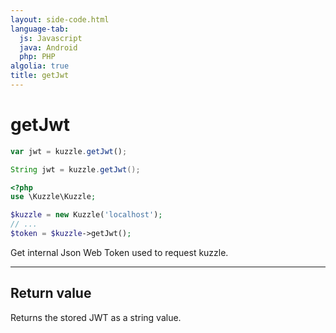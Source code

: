 ```yaml
---
layout: side-code.html
language-tab:
  js: Javascript
  java: Android
  php: PHP
algolia: true
title: getJwt
---
```


# getJwt

```js
var jwt = kuzzle.getJwt();
```

```java
String jwt = kuzzle.getJwt();
```

```php
<?php
use \Kuzzle\Kuzzle;

$kuzzle = new Kuzzle('localhost');
// ...
$token = $kuzzle->getJwt();
```

Get internal Json Web Token used to request kuzzle.

---

## Return value

Returns the stored JWT as a string value.

